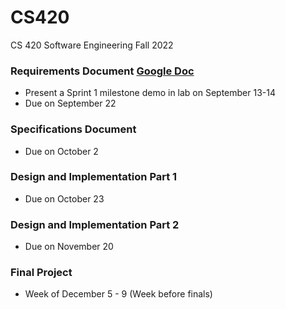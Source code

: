 # CS420
CS 420 Software Engineering Fall 2022

### Requirements Document [Google Doc](https://docs.google.com/document/d/1JJh8KFXQV1PV8-ViBy51NV5vTmvjGrJtqB6Onh5Kys4/edit?usp=sharing)
- Present a Sprint 1 milestone demo in lab on September 13-14
- Due on September 22

### Specifications Document
- Due on October 2

### Design and Implementation Part 1
- Due on October 23

### Design and Implementation Part 2
- Due on November 20

### Final Project
- Week of December 5 - 9 (Week before finals) 

